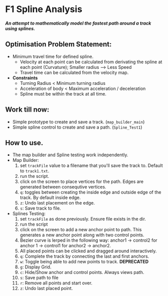 # F1 Spline Analysis
***An attempt to mathematically model the fastest path around a track using splines.***

## Optimisation Problem Statement:
- Minimum travel time for defined spline.
  - Velocity at each point can be calculated from derivating the spline at each point (Curvature); Smaller radius --> Less Speed
  - Travel time can be calculated from the velocity map.
- **Constraints**
  - Turning Radius < Minimum turning radius
  - Acceleration of body < Maximum acceleration / deceleration
  - Spline must be within the track at all time.

## Work till now:
- Simple prototype to create and save a track. (```map_builder_main```)
- Simple spline control to create and save a path. (```Spline_Test1```)

## How to use.
- The map builder and Spline testing work independently.
- Map Builder:
  1. set ```trackFile``` value to a filename that you'll save the track to. Default to ```track1.txt```.
  2. run the script.
  3. click on the screen to place vertices for the path. Edges are generated between consequtive vertices.
  4. ```q```: toggles between creating the inside edge and outside edge of the track. By default inside edge.
  5. ```z```: Undo last placement on the edge.
  6. ```s```: Save track to file.
- Splines Testing:
  1. set ```trackFile``` as done previously. Ensure file exists in the dir.
  2. run the script
  3. click on the screen to add a new anchor point to path. This generates a new anchor point along with two control points.
  4. Bezier curve is lerped in the following way: anchor1 -> control2 for anchor 1 -> control1 for anchor2 -> anchor2.
  5. All placed points can be clicked and dragged around interactively.
  6. ```q```: Complete the track by connecting the last and first anchors.
  7. ```w```: Toggle being able to add new points to track.  **DEPRECATED**
  8. ```g```: Display Grid.
  9. ```c```: Hide/Show anchor and control points. Always views path.
  10. ```s```: Save path to file
  11. ```r```: Remove all points and start over.
  12. ```z```: Undo last placed point.
